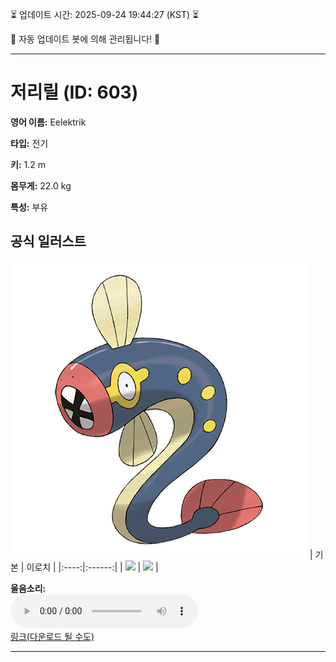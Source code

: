 
⏳ 업데이트 시간: 2025-09-24 19:44:27 (KST) ⏳

🤖 자동 업데이트 봇에 의해 관리됩니다! 🤖

---

# 저리릴 (ID: 603)
**영어 이름:** Eelektrik

**타입:** 전기

**키:** 1.2 m

**몸무게:** 22.0 kg

**특성:** 부유

## 공식 일러스트
![](https://raw.githubusercontent.com/PokeAPI/sprites/master/sprites/pokemon/other/official-artwork/603.png)
| 기본 | 이로치 |
|:----:|:------:|
| <img src="http://play.pokemonshowdown.com/sprites/ani/eelektrik.gif" width="200"> | <img src="http://play.pokemonshowdown.com/sprites/ani-shiny/eelektrik.gif" width="200"> |

**울음소리:**<br><audio controls src="https://raw.githubusercontent.com/PokeAPI/cries/main/cries/pokemon/latest/603.ogg"></audio><br> [링크(다운로드 될 수도)](https://raw.githubusercontent.com/PokeAPI/cries/main/cries/pokemon/latest/603.ogg)


---
